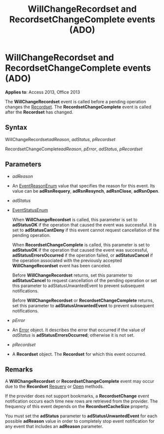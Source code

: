 ﻿---
title: WillChangeRecordset and RecordsetChangeComplete events (ADO)
TOCTitle: WillChangeRecordset and RecordsetChangeComplete events (ADO)
ms:assetid: 2cec4cf9-a4e9-c386-5202-04e86f4cf8ad
ms:mtpsurl: https://msdn.microsoft.com/library/JJ249068(v=office.15)
ms:contentKeyID: 48543963
ms.date: 09/18/2015
mtps_version: v=office.15
---

# WillChangeRecordset and RecordsetChangeComplete events (ADO)


**Applies to**: Access 2013, Office 2013


The **WillChangeRecordset** event is called before a pending operation changes the [Recordset](recordset-object-ado.md). The **RecordsetChangeComplete** event is called after the **Recordset** has changed.

## Syntax

WillChangeRecordset*adReason*, *adStatus*, *pRecordset*

RecordsetChangeComplete*adReason*, *pError*, *adStatus*, *pRecordset*

## Parameters

  - *adReason*

  - An [EventReasonEnum](eventreasonenum.md) value that specifies the reason for this event. Its value can be **adRsnRequery**, **adRsnResynch**, **adRsnClose**, **adRsnOpen**.

  - *adStatus*

  - [EventStatusEnum](eventstatusenum.md)
    
    When **WillChangeRecordset** is called, this parameter is set to **adStatusOK** if the operation that caused the event was successful. It is set to **adStatusCantDeny** if this event cannot request cancellation of the pending operation.
    
    When **RecordsetChangeComplete** is called, this parameter is set to **adStatusOK** if the operation that caused the event was successful, **adStatusErrorsOccurred** if the operation failed, or **adStatusCancel** if the operation associated with the previously accepted **WillChangeRecordset** event has been canceled.
    
    Before **WillChangeRecordset** returns, set this parameter to **adStatusCancel** to request cancellation of the pending operation or set this parameter to adStatusUnwantedEvent to prevent subsequent notifications.
    
    Before **WillChangeRecordset** or **RecordsetChangeComplete** returns, set this parameter to **adStatusUnwantedEvent** to prevent subsequent notifications.

  - *pError*

  - An [Error](error-object-ado.md) object. It describes the error that occurred if the value of *adStatus* is **adStatusErrorsOccurred**; otherwise it is not set.

  - *pRecordset*

  - A **Recordset** object. The **Recordset** for which this event occurred.

## Remarks

A **WillChangeRecordset** or **RecordsetChangeComplete** event may occur due to the **Recordset** [Requery](requery-method-ado.md) or [Open](open-method-ado-recordset.md) methods.

If the provider does not support bookmarks, a **RecordsetChange** event notification occurs each time new rows are retrieved from the provider. The frequency of this event depends on the **RecordsetCacheSize** property.

You must set the **adStatus** parameter to **adStatusUnwantedEvent** for each possible **adReason** value in order to completely stop event notification for any event that includes an **adReason** parameter.

